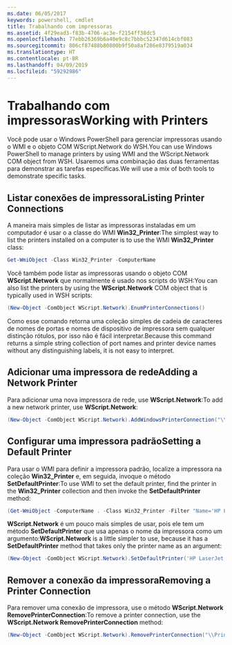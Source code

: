 ```yaml
---
ms.date: 06/05/2017
keywords: powershell, cmdlet
title: Trabalhando com impressoras
ms.assetid: 4f29ead3-f83b-4706-ac3e-f2154ff38dc5
ms.openlocfilehash: 77ebb26369b6a40e9c8c7bbbc52347d614cbf083
ms.sourcegitcommit: 806cf87488b80800b9f50a8af286e8379519a034
ms.translationtype: HT
ms.contentlocale: pt-BR
ms.lasthandoff: 04/09/2019
ms.locfileid: "59292986"
---
```

# <a name="working-with-printers"></a><span data-ttu-id="d438c-103">Trabalhando com impressoras</span><span class="sxs-lookup"><span data-stu-id="d438c-103">Working with Printers</span></span>

<span data-ttu-id="d438c-104">Você pode usar o Windows PowerShell para gerenciar impressoras usando o WMI e o objeto COM WScript.Network do WSH.</span><span class="sxs-lookup"><span data-stu-id="d438c-104">You can use Windows PowerShell to manage printers by using WMI and the WScript.Network COM object from WSH.</span></span> <span data-ttu-id="d438c-105">Usaremos uma combinação das duas ferramentas para demonstrar as tarefas específicas.</span><span class="sxs-lookup"><span data-stu-id="d438c-105">We will use a mix of both tools to demonstrate specific tasks.</span></span>

## <a name="listing-printer-connections"></a><span data-ttu-id="d438c-106">Listar conexões de impressora</span><span class="sxs-lookup"><span data-stu-id="d438c-106">Listing Printer Connections</span></span>

<span data-ttu-id="d438c-107">A maneira mais simples de listar as impressoras instaladas em um computador é usar o a classe do WMI **Win32_Printer**:</span><span class="sxs-lookup"><span data-stu-id="d438c-107">The simplest way to list the printers installed on a computer is to use the WMI **Win32_Printer** class:</span></span>

```powershell
Get-WmiObject -Class Win32_Printer -ComputerName
```

<span data-ttu-id="d438c-108">Você também pode listar as impressoras usando o objeto COM **WScript.Network** que normalmente é usado nos scripts do WSH:</span><span class="sxs-lookup"><span data-stu-id="d438c-108">You can also list the printers by using the **WScript.Network** COM object that is typically used in WSH scripts:</span></span>

```powershell
(New-Object -ComObject WScript.Network).EnumPrinterConnections()
```

<span data-ttu-id="d438c-109">Como esse comando retorna uma coleção simples de cadeia de caracteres de nomes de portas e nomes de dispositivo de impressora sem qualquer distinção rótulos, por isso não é fácil interpretar.</span><span class="sxs-lookup"><span data-stu-id="d438c-109">Because this command returns a simple string collection of port names and printer device names without any distinguishing labels, it is not easy to interpret.</span></span>

## <a name="adding-a-network-printer"></a><span data-ttu-id="d438c-110">Adicionar uma impressora de rede</span><span class="sxs-lookup"><span data-stu-id="d438c-110">Adding a Network Printer</span></span>

<span data-ttu-id="d438c-111">Para adicionar uma nova impressora de rede, use **WScript.Network**:</span><span class="sxs-lookup"><span data-stu-id="d438c-111">To add a new network printer, use **WScript.Network**:</span></span>

```powershell
(New-Object -ComObject WScript.Network).AddWindowsPrinterConnection("\\Printserver01\Xerox5")
```

## <a name="setting-a-default-printer"></a><span data-ttu-id="d438c-112">Configurar uma impressora padrão</span><span class="sxs-lookup"><span data-stu-id="d438c-112">Setting a Default Printer</span></span>

<span data-ttu-id="d438c-113">Para usar o WMI para definir a impressora padrão, localize a impressora na coleção **Win32_Printer** e, em seguida, invoque o método **SetDefaultPrinter**:</span><span class="sxs-lookup"><span data-stu-id="d438c-113">To use WMI to set the default printer, find the printer in the **Win32_Printer** collection and then invoke the **SetDefaultPrinter** method:</span></span>

```powershell
(Get-WmiObject -ComputerName . -Class Win32_Printer -Filter "Name='HP LaserJet 5Si'").SetDefaultPrinter()
```

<span data-ttu-id="d438c-114">**WScript.Network** é um pouco mais simples de usar, pois ele tem um método **SetDefaultPrinter** que usa apenas o nome da impressora como um argumento:</span><span class="sxs-lookup"><span data-stu-id="d438c-114">**WScript.Network** is a little simpler to use, because it has a **SetDefaultPrinter** method that takes only the printer name as an argument:</span></span>

```powershell
(New-Object -ComObject WScript.Network).SetDefaultPrinter('HP LaserJet 5Si')
```

## <a name="removing-a-printer-connection"></a><span data-ttu-id="d438c-115">Remover a conexão da impressora</span><span class="sxs-lookup"><span data-stu-id="d438c-115">Removing a Printer Connection</span></span>

<span data-ttu-id="d438c-116">Para remover uma conexão de impressora, use o método **WScript.Network RemovePrinterConnection**:</span><span class="sxs-lookup"><span data-stu-id="d438c-116">To remove a printer connection, use the **WScript.Network RemovePrinterConnection** method:</span></span>

```powershell
(New-Object -ComObject WScript.Network).RemovePrinterConnection("\\Printserver01\Xerox5")
```
